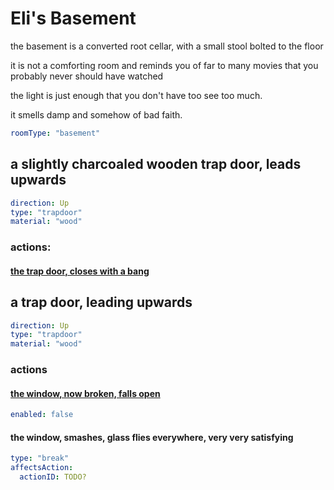 # Eli's Basement

the basement is a converted root cellar, with a small stool bolted to the floor

it is not a comforting room and reminds you of far to many movies that you probably never should have watched

the light is just enough that you don't have too see too much.

it smells damp and somehow of bad faith.


```yaml
roomType: "basement"
```

## a slightly charcoaled wooden trap door, leads upwards

```yaml
direction: Up
type: "trapdoor"
material: "wood"
```

### actions:

#### [the trap door, closes with a bang](elis-barn.md)

## a trap door, leading upwards

```yaml
direction: Up
type: "trapdoor"
material: "wood"
```

### actions

#### [the window, now broken, falls open](elis-forge.md)

```yaml
enabled: false
```

#### the window, smashes, glass flies everywhere, very very satisfying

```yaml
type: "break"
affectsAction:
  actionID: TODO?
```
